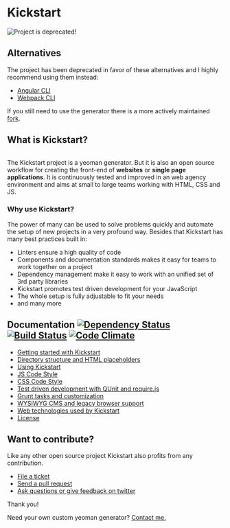 # Kickstart

![Project is deprecated!](https://cdn.rawgit.com/OpenSourceWorkflow/generator-kickstart/master/deprecation-warning.svg)

## Alternatives

The project has been deprecated in favor of these alternatives and I highly recommend using them instead:

* [Angular CLI](https://angular.io/docs/ts/latest/cli-quickstart.html)
* [Webpack CLI](https://webpack.js.org/api/cli/#components/sidebar/sidebar.jsx)

If you still need to use the generator there is a more actively maintained [fork](https://github.com/webit-de/generator-kickstart).

## What is Kickstart?

<img src="https://raw.githubusercontent.com/markusfalk/generator-kickstart/master/docs/kickstart.png" alt="">


The Kickstart project is a yeoman generator. But it is also an open source workflow for creating the front-end of **websites** or **single page applications**.
It is continuously tested and improved in an web agency environment and aims at small to large teams working with HTML, CSS and JS.

### Why use Kickstart?

The power of many can be used to solve problems quickly and automate the setup of new projects in a very profound way. Besides that Kickstart has many best practices built in:

* Linters ensure a high quality of code
* Components and documentation standards makes it easy for teams to work together on a project
* Dependency management make it easy to work with an unified set of 3rd party libraries
* Kickstart promotes test driven development for your JavaScript
* The whole setup is fully adjustable to fit your needs
* and many more

## Documentation [![Dependency Status](https://gemnasium.com/markusfalk/generator-kickstart.svg)](https://gemnasium.com/markusfalk/generator-kickstart) [![Build Status](https://travis-ci.org/markusfalk/generator-kickstart.svg?branch=20150416_falk_test-creation-pass)](https://travis-ci.org/markusfalk/generator-kickstart) [![Code Climate](https://codeclimate.com/github/markusfalk/generator-kickstart/badges/gpa.svg)](https://codeclimate.com/github/markusfalk/generator-kickstart)

* [Getting started with Kickstart](https://github.com/markusfalk/generator-kickstart/blob/master/docs/getting-started.md)
* [Directory structure and HTML placeholders](https://github.com/markusfalk/generator-kickstart/blob/master/docs/directory-structure.md)
* [Using Kickstart](https://github.com/markusfalk/generator-kickstart/blob/master/docs/using-kickstart.md)
* [JS Code Style](https://github.com/markusfalk/generator-kickstart/blob/master/docs/js-codestyle.md)
* [CSS Code Style](https://github.com/markusfalk/generator-kickstart/blob/master/docs/css-codestyle.md)
* [Test driven development with QUnit and require.js](https://github.com/markusfalk/generator-kickstart/blob/master/docs/unit-tests.md)
* [Grunt tasks and customization](https://github.com/markusfalk/generator-kickstart/blob/master/docs/grunt-customization.md)
* [WYSIWYG CMS and legacy browser support](https://github.com/markusfalk/generator-kickstart/blob/master/docs/wysiwyg-legacy.md)
* [Web technologies used by Kickstart](https://github.com/markusfalk/generator-kickstart/blob/master/docs/technologies.md)
* [License](https://github.com/markusfalk/generator-kickstart/blob/master/docs/license.md)

## Want to contribute?

Like any other open source project Kickstart also profits from any contribution.

* [File a ticket](https://github.com/markusfalk/generator-kickstart/issues)
* [Send a pull request](https://github.com/markusfalk/generator-kickstart/pulls)
* [Ask questions or give feedback on twitter](https://twitter.com/os_workflow)

Thank you!

Need your own custom yeoman generator? [Contact me.](mailto:kickstart@markus-falk.com)
